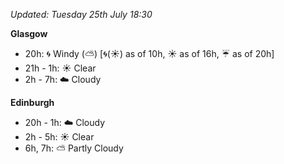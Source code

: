*Updated: Tuesday 25th July 18:30*

**Glasgow**

* 20h: :cyclone: Windy (:partly_sunny:) [:cyclone:(:sunny:) as of 10h, :sunny: as of 16h, :umbrella: as of 20h]
* 21h - 1h: :sunny: Clear
* 2h - 7h: :cloud: Cloudy

**Edinburgh**

* 20h - 1h: :cloud: Cloudy
* 2h - 5h: :sunny: Clear
* 6h, 7h: :partly_sunny: Partly Cloudy

